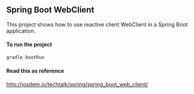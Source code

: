 Spring Boot WebClient
----------------------------------------------

This project shows how to use reactive client WebClient in a Spring Boot application.

#### To run the project

```bash
gradle bootRun
```

#### Read this as reference

http://josdem.io/techtalk/spring/spring_boot_web_client/
